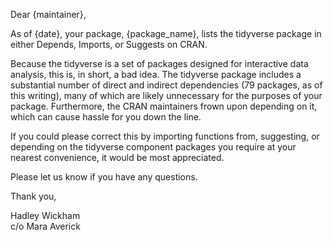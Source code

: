 Dear {maintainer},

As of {date}, your package, {package_name}, lists the tidyverse package in
either Depends, Imports, or Suggests on CRAN.

Because the tidyverse is a set of packages designed for interactive data
analysis, this is, in short, a bad idea. The tidyverse package includes a
substantial number of direct and indirect dependencies (79 packages, as of this
writing), many of which are likely unnecessary for the purposes of your package.
Furthermore, the CRAN maintainers frown upon depending on it, which can cause
hassle for you down the line.

If you could please correct this by importing functions from, suggesting,
or depending on the tidyverse component packages you require at your nearest
convenience, it would be most appreciated.

Please let us know if you have any questions.

Thank you,

Hadley Wickham   
c/o Mara Averick
